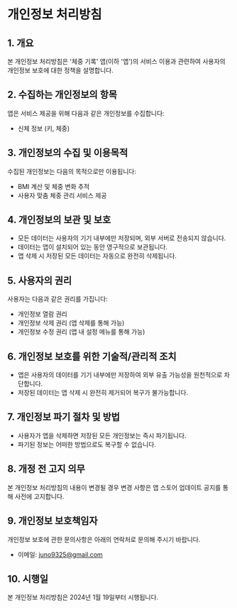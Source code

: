 # 개인정보 처리방침

## 1. 개요
본 개인정보 처리방침은 '체중 기록' 앱(이하 '앱')의 서비스 이용과 관련하여 사용자의 개인정보 보호에 대한 정책을 설명합니다.

## 2. 수집하는 개인정보의 항목
앱은 서비스 제공을 위해 다음과 같은 개인정보를 수집합니다:
- 신체 정보 (키, 체중)

## 3. 개인정보의 수집 및 이용목적
수집된 개인정보는 다음의 목적으로만 이용됩니다:
- BMI 계산 및 체중 변화 추적
- 사용자 맞춤 체중 관리 서비스 제공

## 4. 개인정보의 보관 및 보호
- 모든 데이터는 사용자의 기기 내부에만 저장되며, 외부 서버로 전송되지 않습니다.
- 데이터는 앱이 설치되어 있는 동안 영구적으로 보관됩니다.
- 앱 삭제 시 저장된 모든 데이터는 자동으로 완전히 삭제됩니다.

## 5. 사용자의 권리
사용자는 다음과 같은 권리를 가집니다:
- 개인정보 열람 권리
- 개인정보 삭제 권리 (앱 삭제를 통해 가능)
- 개인정보 수정 권리 (앱 내 설정 메뉴를 통해 가능)

## 6. 개인정보 보호를 위한 기술적/관리적 조치
- 앱은 사용자의 데이터를 기기 내부에만 저장하여 외부 유출 가능성을 원천적으로 차단합니다.
- 저장된 데이터는 앱 삭제 시 완전히 제거되어 복구가 불가능합니다.

## 7. 개인정보 파기 절차 및 방법
- 사용자가 앱을 삭제하면 저장된 모든 개인정보는 즉시 파기됩니다.
- 파기된 정보는 어떠한 방법으로도 복구할 수 없습니다.

## 8. 개정 전 고지 의무
본 개인정보 처리방침의 내용이 변경될 경우 변경 사항은 앱 스토어 업데이트 공지를 통해 사전에 고지합니다.

## 9. 개인정보 보호책임자
개인정보 보호에 관한 문의사항은 아래의 연락처로 문의해 주시기 바랍니다.

- 이메일: juno9325@gmail.com

## 10. 시행일
본 개인정보 처리방침은 2024년 1월 19일부터 시행됩니다.
